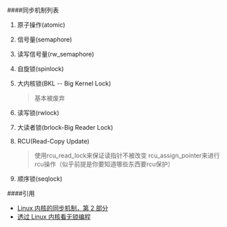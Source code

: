 ####同步机制列表
1. 原子操作(atomic)
2. 信号量(semaphore)
3. 读写信号量(rw_semaphore)
4. 自旋锁(spinlock)
5. 大内核锁(BKL -- Big Kernel Lock)

    > 基本被废弃

6. 读写锁(rwlock)
7. 大读者锁(brlock-Big Reader Lock)
8. RCU(Read-Copy Update)

    > 使用rcu_read_lock来保证读指针不被改变
    > rcu_assign_pointer来进行rcu操作（似乎前提是你要知道哪些东西要rcu保护）

9. 顺序锁(seqlock)

####引用
* [Linux 内核的同步机制，第 2 部分](http://www.ibm.com/developerworks/cn/linux/l-synch/part2/)
* [透过 Linux 内核看无锁编程](http://www.ibm.com/developerworks/cn/linux/l-cn-lockfree/)
